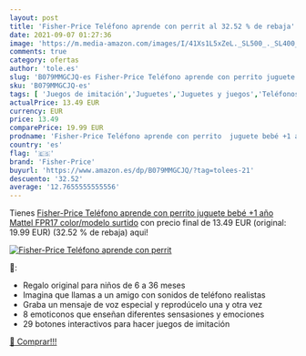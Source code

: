 ```yaml
---
layout: post
title: 'Fisher-Price Teléfono aprende con perrit al 32.52 % de rebaja'
date: 2021-09-07 01:27:36
image: 'https://m.media-amazon.com/images/I/41Xs1L5xZeL._SL500_._SL400_.jpg'
comments: true
category: ofertas
author: 'tole.es'
slug: 'B079MMGCJQ-es Fisher-Price Teléfono aprende con perrito juguete bebé +1...'
sku: 'B079MMGCJQ-es'
tags: [ 'Juegos de imitación','Juguetes','Juguetes y juegos','Teléfonos y móviles de juguete','bebé','fisher-price', ]
actualPrice: 13.49 EUR
currency: EUR
price: 13.49
comparePrice: 19.99 EUR
prodname: 'Fisher-Price Teléfono aprende con perrito  juguete bebé +1 año  Mattel FPR17    color/modelo surtido'
country: 'es'
flag: '🇪🇸'
brand: 'Fisher-Price'
buyurl: 'https://www.amazon.es/dp/B079MMGCJQ/?tag=tolees-21'
descuento: '32.52'
average: '12.7655555555556'
---
```


Tienes [Fisher-Price Teléfono aprende con perrito  juguete bebé +1 año  Mattel FPR17    color/modelo surtido](https://www.amazon.es/dp/B079MMGCJQ/?tag=tolees-21) con precio final de  13.49 EUR (original: 19.99 EUR) (32.52 %  de rebaja) aqui!

[![Fisher-Price Teléfono aprende con perrit](https://m.media-amazon.com/images/I/41Xs1L5xZeL._SL500_._SL400_.jpg)](https://www.amazon.es/dp/B079MMGCJQ/?tag=tolees-21)

🔎:

- Regalo original para niños de 6 a 36 meses
- Imagina que llamas a un amigo con sonidos de teléfono realistas
- Graba un mensaje de voz especial y reprodúcelo una y otra vez
- 8 emoticonos que enseñan diferentes sensasiones y emociones
- 29 botones interactivos para hacer juegos de imitación

[🛒 Comprar!!!](https://www.amazon.es/dp/B079MMGCJQ/?tag=tolees-21)
